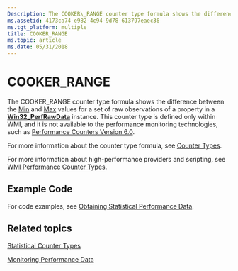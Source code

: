 ```yaml
---
Description: The COOKER\_RANGE counter type formula shows the difference between the Min and Max values for a set of raw observations of a property in a Win32\_PerfRawData instance.
ms.assetid: 4173ca74-e982-4c94-9d78-613797eaec36
ms.tgt_platform: multiple
title: COOKER_RANGE
ms.topic: article
ms.date: 05/31/2018
---
```


# COOKER\_RANGE

The COOKER\_RANGE counter type formula shows the difference between the [Min](cooker-min.md) and [Max](cooker-max.md) values for a set of raw observations of a property in a [**Win32\_PerfRawData**](/windows/desktop/CIMWin32Prov/win32-perfrawdata) instance. This counter type is defined only within WMI, and it is not available to the performance monitoring technologies, such as [Performance Counters Version 6.0](/windows/desktop/PerfCtrs/performance-counters-portal).

For more information about the counter type formula, see [Counter Types](/previous-versions/windows/it-pro/windows-server-2003/cc785636(v=ws.10)).

For more information about high-performance providers and scripting, see [WMI Performance Counter Types](wmi-performance-counter-types.md).

## Example Code

For code examples, see [Obtaining Statistical Performance Data](obtaining-statistical-performance-data.md).

## Related topics

<dl> <dt>

[Statistical Counter Types](statistical-counter-types.md)
</dt> <dt>

[Monitoring Performance Data](monitoring-performance-data.md)
</dt> </dl>

 

 